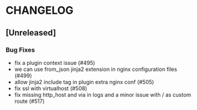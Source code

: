 # CHANGELOG

## [Unreleased]

### Bug Fixes

- fix a plugin context issue (#495)
- we can use from_json jinja2 extension in nginx configuration files (#499)
- allow jinja2 include tag in plugin extra nginx conf (#505)
- fix ssl with virtualhost (#508)
- fix missing http_host and via in logs and a minor issue with / as custom route (#517)


